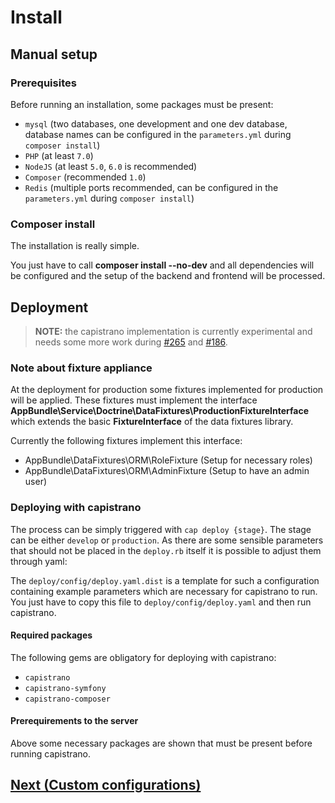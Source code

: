 # Install

## Manual setup

### Prerequisites

Before running an installation, some packages must be present:

- ``mysql`` (two databases, one development and one dev database, database names can be configured in the ``parameters.yml`` during ``composer install``)
- ``PHP`` (at least ``7.0``)
- ``NodeJS`` (at least ``5.0``, ``6.0`` is recommended)
- ``Composer`` (recommended ``1.0``)
- ``Redis`` (multiple ports recommended, can be configured in the ``parameters.yml`` during ``composer install``)

### Composer install

The installation is really simple.

You just have to call __composer install --no-dev__ and all dependencies will be configured
and the setup of the backend and frontend will be processed.

## Deployment

> __NOTE:__ the capistrano implementation is currently experimental and needs some more work during [#265](https://github.com/Sententiaregum/Sententiaregum/issues/265) and [#186](https://github.com/Sententiaregum/Sententiaregum/issues/186).

### Note about fixture appliance

At the deployment for production some fixtures implemented for production will be applied.
These fixtures must implement the interface __AppBundle\Service\Doctrine\DataFixtures\ProductionFixtureInterface__ which extends the basic __FixtureInterface__ of the data fixtures library.

Currently the following fixtures implement this interface:

- AppBundle\DataFixtures\ORM\RoleFixture (Setup for necessary roles)
- AppBundle\DataFixtures\ORM\AdminFixture (Setup to have an admin user)

### Deploying with capistrano

The process can be simply triggered with ``cap deploy {stage}``. The stage can be either ``develop`` or ``production``.
As there are some sensible parameters that should not be placed in the ``deploy.rb`` itself it is possible to adjust
them through yaml:

The ``deploy/config/deploy.yaml.dist`` is a template for such a configuration containing example parameters which are
necessary for capistrano to run. You just have to copy this file to ``deploy/config/deploy.yaml`` and then run capistrano.

#### Required packages

The following gems are obligatory for deploying with capistrano:

- ``capistrano``
- ``capistrano-symfony``
- ``capistrano-composer``

#### Prerequirements to the server

Above some necessary packages are shown that must be present before running capistrano.

## [Next (Custom configurations)](https://github.com/Sententiaregum/Sententiaregum/tree/master/docs/setup/custom_config.md)
